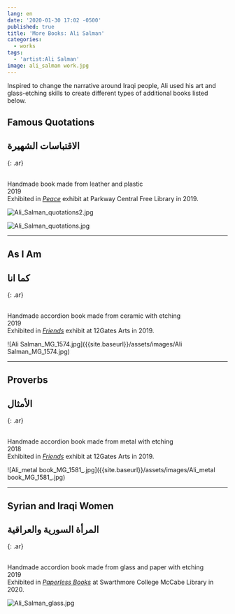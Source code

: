 ```yaml
---
lang: en
date: '2020-01-30 17:02 -0500'
published: true
title: 'More Books: Ali Salman'
categories:
  - works
tags:
  - 'artist:Ali Salman'
image: ali_salman work.jpg
---
```

Inspired to change the narrative around Iraqi people, Ali used his art and glass-etching skills to create different types of additional books listed below.

## **Famous Quotations**
## **الاقتباسات الشهيرة**
{: .ar}

<br/>Handmade book made from leather and plastic 
<br/>2019
<br/>Exhibited in [_Peace_](http://fps.swarthmore.edu/exhibitions/exhibit:free%20library/peace/) exhibit at Parkway Central Free Library in 2019.

![Ali_Salman_quotations2.jpg]({{site.baseurl}}/assets/images/Ali_Salman_quotations2.jpg)

![Ali_Salman_quotations.jpg]({{site.baseurl}}/assets/images/Ali_Salman_quotations.jpg)


<hr/>


## **As I Am**
## **كما انا**
{: .ar}

<br/>Handmade accordion book made from ceramic with etching 
<br/>2019
<br/>Exhibited in [_Friends_](http://fps.swarthmore.edu/exhibitions/exhibit:twelve%20gates/friends/) exhibit at 12Gates Arts in 2019.


![Ali Salman_MG_1574.jpg]({{site.baseurl}}/assets/images/Ali Salman_MG_1574.jpg)


<hr/>


## **Proverbs**
## **الأمثال**
{: .ar}

<br/>Handmade accordion book made from metal with etching 
<br/>2018
<br/>Exhibited in [_Friends_](http://fps.swarthmore.edu/exhibitions/exhibit:twelve%20gates/friends/) exhibit at 12Gates Arts in 2019.


![Ali_metal book_MG_1581_.jpg]({{site.baseurl}}/assets/images/Ali_metal book_MG_1581_.jpg)


<hr/>


## **Syrian and Iraqi Women**
## **المرأة السورية والعراقية**
{: .ar}

<br/>Handmade accordion book made from glass and paper with etching
<br/>2019
<br/>Exhibited in [_Paperless Books_](https://www.burbio.com/states/Pennsylvania/Swarthmore/swarthmore-college-featured-events/Exhibition:-Paperless-Artists%E2%80%99-Books-in-the-Collection-180450161%E2%80%9C%3E%20%20%20%20%3Cmeta%20charset=) at Swarthmore College McCabe Library in 2020.

![Ali_Salman_glass.jpg]({{site.baseurl}}/assets/images/Ali_Salman_glass.jpg)

